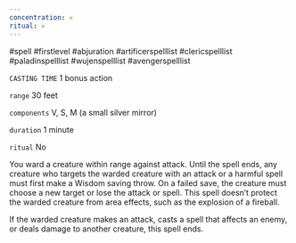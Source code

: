 ```yaml
---
concentration: 𐄂
ritual: 𐄂
---
```

#spell #firstlevel #abjuration #artificerspelllist #clericspelllist #paladinspelllist #wujenspelllist #avengerspelllist

`CASTING TIME`
1 bonus action

`range`
30 feet

`components`
V, S, M (a small silver mirror)

`duration`
1 minute

`ritual`
No

You ward a creature within range against attack. Until the spell ends, any creature who targets the warded creature with an attack or a harmful spell must first make a Wisdom saving throw. On a failed save, the creature must choose a new target or lose the attack or spell. This spell doesn’t protect the warded creature from area effects, such as the explosion of a fireball.

If the warded creature makes an attack, casts a spell that affects an enemy, or deals damage to another creature, this spell ends.